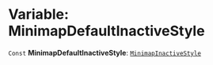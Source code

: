 # Variable: MinimapDefaultInactiveStyle

`Const` **MinimapDefaultInactiveStyle**: [`MinimapInactiveStyle`](/auto-docs/minimap-plugin/interfaces/MinimapInactiveStyle.md)
